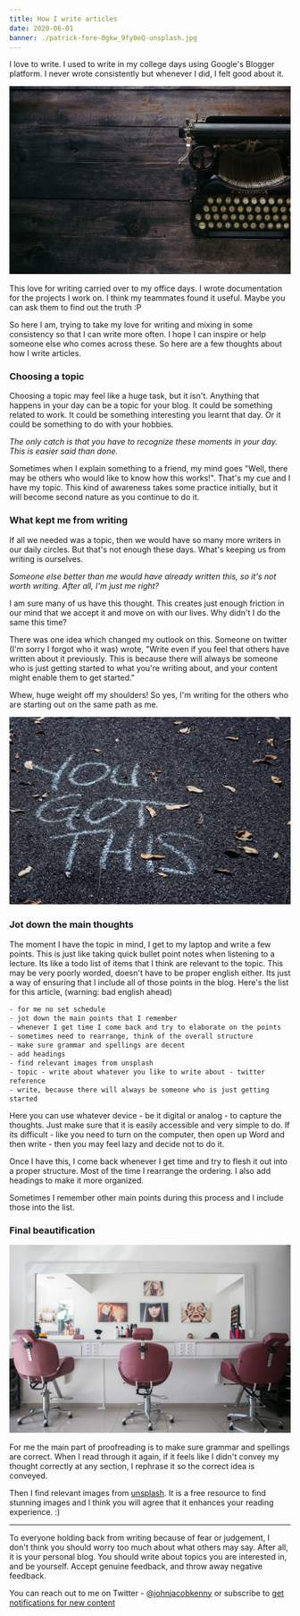 ```yaml
---
title: How I write articles
date: 2020-06-01
banner: ./patrick-fore-0gkw_9fy0eQ-unsplash.jpg
---
```


I love to write. I used to write in my college days using Google's Blogger platform. I never wrote consistently but whenever I did, I felt good about it.

![Photo by Patrick Fore on Unsplash](./patrick-fore-0gkw_9fy0eQ-unsplash.jpg)

This love for writing carried over to my office days. I wrote documentation for the projects I work on. I think my teammates found it useful. Maybe you can ask them to find out the truth :P

So here I am, trying to take my love for writing and mixing in some consistency so that I can write more often. I hope I can inspire or help someone else who comes across these. So here are a few thoughts about how I write articles.

### Choosing a topic

Choosing a topic may feel like a huge task, but it isn't. Anything that happens in your day can be a topic for your blog. It could be something related to work. It could be something interesting you learnt that day. Or it could be something to do with your hobbies.

_The only catch is that you have to recognize these moments in your day. This is easier said than done._

Sometimes when I explain something to a friend, my mind goes "Well, there may be others who would like to know how this works!". That's my cue and I have my topic. This kind of awareness takes some practice initially, but it will become second nature as you continue to do it.

### What kept me from writing

If all we needed was a topic, then we would have so many more writers in our daily circles. But that's not enough these days. What's keeping us from writing is ourselves.

_Someone else better than me would have already written this, so it's not worth writing. After all, I'm just me right?_

I am sure many of us have this thought. This creates just enough friction in our mind that we accept it and move on with our lives. Why didn't I do the same this time?

There was one idea which changed my outlook on this. Someone on twitter (I'm sorry I forgot who it was) wrote, "Write even if you feel that others have written about it previously. This is because there will always be someone who is just getting started to what you're writing about, and your content might enable them to get started."

Whew, huge weight off my shoulders! So yes, I'm writing for the others who are starting out on the same path as me.

![Photo by sydney Rae on Unsplash](./sydney-rae-geM5lzDj4Iw-unsplash.jpg)

### Jot down the main thoughts

The moment I have the topic in mind, I get to my laptop and write a few points. This is just like taking quick bullet point notes when listening to a lecture. Its like a todo list of items that I think are relevant to the topic. This may be very poorly worded, doesn't have to be proper english either. Its just a way of ensuring that I include all of those points in the blog. Here's the list for this article, (warning: bad english ahead)

```noLineNumbers
- for me no set schedule
- jot down the main points that I remember
- whenever I get time I come back and try to elaborate on the points
- sometimes need to rearrange, think of the overall structure
- make sure grammar and spellings are decent
- add headings
- find relevant images from unsplash
- topic - write about whatever you like to write about - twitter reference
- write, because there will always be someone who is just getting started
```

Here you can use whatever device - be it digital or analog - to capture the thoughts. Just make sure that it is easily accessible and very simple to do. If its difficult - like you need to turn on the computer, then open up Word and then write - then you may feel lazy and decide not to do it.

Once I have this, I come back whenever I get time and try to flesh it out into a proper structure. Most of the time I rearrange the ordering. I also add headings to make it more organized.

Sometimes I remember other main points during this process and I include those into the list.

### Final beautification

![Photo by Guilherme Petri on Unsplash](./guilherme-petri-PtOfbGkU3uI-unsplash.jpg)

For me the main part of proofreading is to make sure grammar and spellings are correct. When I read through it again, if it feels like I didn't convey my thought correctly at any section, I rephrase it so the correct idea is conveyed.

Then I find relevant images from [unsplash](https://unsplash.com/). It is a free resource to find stunning images and I think you will agree that it enhances your reading experience. :)

---

To everyone holding back from writing because of fear or judgement, I don't think you should worry too much about what others may say. After all, it is your personal blog. You should write about topics you are interested in, and be yourself. Accept genuine feedback, and throw away negative feedback.

You can reach out to me on Twitter - [@johnjacobkenny](https://twitter.com/johnjacobkenny) or subscribe to [get notifications for new content](http://eepurl.com/g5wm65)
